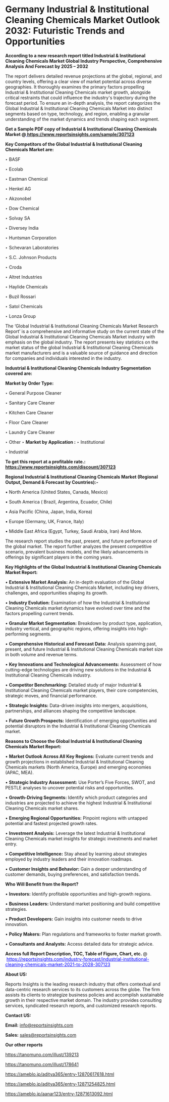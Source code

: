 # Germany Industrial & Institutional Cleaning Chemicals Market Outlook 2032: Futuristic Trends and Opportunities

<strong>According to a new research report titled Industrial & Institutional Cleaning Chemicals Market Global Industry Perspective, Comprehensive Analysis And Forecast by 2025 – 2032</strong>

The report delivers detailed revenue projections at the global, regional, and country levels, offering a clear view of market potential across diverse geographies. It thoroughly examines the primary factors propelling Industrial & Institutional Cleaning Chemicals market growth, alongside critical restraints that could influence the industry's trajectory during the forecast period. To ensure an in-depth analysis, the report categorizes the Global Industrial & Institutional Cleaning Chemicals Market into distinct segments based on type, technology, and region, enabling a granular understanding of the market dynamics and trends shaping each segment.

<strong>Get a Sample PDF copy of Industrial & Institutional Cleaning Chemicals Market </strong><strong>@<a href=https://www.reportsinsights.com/sample/307123 style=color:#0000ff;> https://www.reportsinsights.com/sample/307123</a></strong></font>

<strong>Key Competitors of the Global Industrial & Institutional Cleaning Chemicals Market are:</strong>

‣ BASF

‣ Ecolab

‣ Eastman Chemical

‣ Henkel AG

‣ Akzonobel

‣ Dow Chemical

‣ Solvay SA

‣ Diversey India

‣ Huntsman Corporation

‣ Schevaran Laboratories

‣ S.C. Johnson Products

‣ Croda

‣ Altret Industries

‣ Haylide Chemicals

‣ Buzil Rossari

‣ Satol Chemicals

‣ Lonza Group

The ‘Global Industrial & Institutional Cleaning Chemicals Market Research Report’ is a comprehensive and informative study on the current state of the Global Industrial & Institutional Cleaning Chemicals Market industry with emphasis on the global industry. The report presents key statistics on the market status of the global Industrial & Institutional Cleaning Chemicals market manufacturers and is a valuable source of guidance and direction for companies and individuals interested in the industry.

<strong>Industrial & Institutional Cleaning Chemicals Industry Segmentation covered are:</strong>

<strong>Market by Order Type: </strong>

‣ General Purpose Cleaner

‣ Sanitary Care Cleaner

‣ Kitchen Care Cleaner

‣ Floor Care Cleaner

‣ Laundry Care Cleaner

‣ Other
‣ 
<strong>Market by Application :</strong>
‣ Institutional

‣ Industrial

<strong>To get this report at a profitable rate.: <a href=https://www.reportsinsights.com/discount/307123 style=color:#0000ff;>https://www.reportsinsights.com/discount/307123</a></strong></font>

<strong>Regional Industrial & Institutional Cleaning Chemicals Market (Regional Output, Demand &amp; Forecast by Countries):-</strong>

• North America (United States, Canada, Mexico)

• South America ( Brazil, Argentina, Ecuador, Chile)

• Asia Pacific (China, Japan, India, Korea)

• Europe (Germany, UK, France, Italy)

• Middle East Africa (Egypt, Turkey, Saudi Arabia, Iran) And More.

The research report studies the past, present, and future performance of the global market. The report further analyzes the present competitive scenario, prevalent business models, and the likely advancements in offerings by significant players in the coming years.

<strong>Key Highlights of the Global Industrial & Institutional Cleaning Chemicals Market Report:</strong>

• <strong>Extensive Market Analysis:</strong> An in-depth evaluation of the Global Industrial & Institutional Cleaning Chemicals Market, including key drivers, challenges, and opportunities shaping its growth.

• <strong>Industry Evolution:</strong> Examination of how the Industrial & Institutional Cleaning Chemicals market dynamics have evolved over time and the factors propelling current trends.

• <strong>Granular Market Segmentation:</strong> Breakdown by product type, application, industry vertical, and geographic regions, offering insights into high-performing segments.

• <strong>Comprehensive Historical and Forecast Data:</strong> Analysis spanning past, present, and future Industrial & Institutional Cleaning Chemicals market size in both volume and revenue terms.

• <strong>Key Innovations and Technological Advancements:</strong> Assessment of how cutting-edge technologies are driving new solutions in the Industrial & Institutional Cleaning Chemicals industry.

• <strong>Competitor Benchmarking:</strong> Detailed study of major Industrial & Institutional Cleaning Chemicals market players, their core competencies, strategic moves, and financial performance.

• <strong>Strategic Insights:</strong> Data-driven insights into mergers, acquisitions, partnerships, and alliances shaping the competitive landscape.

• <strong>Future Growth Prospects:</strong> Identification of emerging opportunities and potential disruptors in the Industrial & Institutional Cleaning Chemicals market.

<strong>Reasons to Choose the Global Industrial & Institutional Cleaning Chemicals Market Report:</strong>

• <strong>Market Outlook Across All Key Regions:</strong> Evaluate current trends and growth projections in established Industrial & Institutional Cleaning Chemicals markets (North America, Europe) and emerging economies (APAC, MEA).

• <strong>Strategic Industry Assessment:</strong> Use Porter’s Five Forces, SWOT, and PESTLE analyses to uncover potential risks and opportunities.

• <strong>Growth-Driving Segments:</strong> Identify which product categories and industries are projected to achieve the highest Industrial & Institutional Cleaning Chemicals market shares.

• <strong>Emerging Regional Opportunities:</strong> Pinpoint regions with untapped potential and fastest projected growth rates.

• <strong>Investment Analysis:</strong> Leverage the latest Industrial & Institutional Cleaning Chemicals market insights for strategic investments and market entry.

• <strong>Competitive Intelligence:</strong> Stay ahead by learning about strategies employed by industry leaders and their innovation roadmaps.

• <strong>Customer Insights and Behavior:</strong> Gain a deeper understanding of customer demands, buying preferences, and satisfaction trends.

<strong>Who Will Benefit from the Report?</strong>

• <strong>Investors:</strong> Identify profitable opportunities and high-growth regions.

• <strong>Business Leaders:</strong> Understand market positioning and build competitive strategies.

• <strong>Product Developers:</strong> Gain insights into customer needs to drive innovation.

• <strong>Policy Makers:</strong> Plan regulations and frameworks to foster market growth.

• <strong>Consultants and Analysts:</strong> Access detailed data for strategic advice.
</ul>
<strong>Access full Report Description, TOC, Table of Figure, Chart, etc. </strong>@  <a href=https://reportsinsights.com/industry-forecast/industrial-institutional-cleaning-chemicals-market-2021-to-2028-307123 style=color:#0000ff;>https://reportsinsights.com/industry-forecast/industrial-institutional-cleaning-chemicals-market-2021-to-2028-307123</a></font>

<strong><strong>About US</strong>:</strong>

Reports Insights is the leading research industry that offers contextual and data-centric research services to its customers across the globe. The firm assists its clients to strategize business policies and accomplish sustainable growth in their respective market domain. The industry provides consulting services, syndicated research reports, and customized research reports.

<strong>Contact US:</strong>

<p class=""""><b>Email:</b> <a href=mailto:info@reportsinsights.com>info@reportsinsights.com</a></p>
<p class=""""><b>Sales:</b> <a href=mailto:sales@reportsinsights.com>sales@reportsinsights.com</a></p>

<strong>Our other reports</strong>

<a href=https://tanomuno.com/illust/139213>https://tanomuno.com/illust/139213</a>

<a href=https://tanomuno.com/illust/178641>https://tanomuno.com/illust/178641</a>

<a href=https://ameblo.jp/aditya365/entry-12870617618.html>https://ameblo.jp/aditya365/entry-12870617618.html</a>

<a href=https://ameblo.jp/aditya365/entry-12871254825.html>https://ameblo.jp/aditya365/entry-12871254825.html</a>

<a href=https://ameblo.jp/aanar123/entry-12871613092.html>https://ameblo.jp/aanar123/entry-12871613092.html</a>
